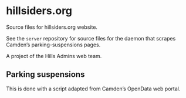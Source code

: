 hillsiders.org
==============


Source files for hillsiders.org website.

See the `server` repository for source files for the daemon that scrapes Camden’s parking-suspensions pages.


A project of the Hills Admins web team.


Parking suspensions
-------------------
This is done with a script adapted from Camden’s OpenData web portal.